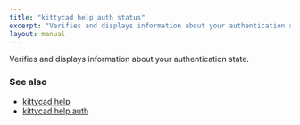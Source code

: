 ```yaml
---
title: "kittycad help auth status"
excerpt: "Verifies and displays information about your authentication state."
layout: manual
---
```


Verifies and displays information about your authentication state.

### See also

* [kittycad help](./kittycad_help)
* [kittycad help auth](./kittycad_help_auth)